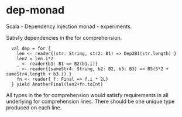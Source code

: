# dep-monad
Scala - Dependency injection monad - experiments.

Satisfy dependencies in the for comprehension. 

```
  val dep = for {
    len <- reader{(str: String, str2: B1) => Dep2B1(str.length) }
    len2 = len.i*2
    _ <- reader{b1: B1 => B2(b1.i)}
    _ <- reader{(sameStr4: String, b2: B2, b3: B3) => B5(5*2 + sameStr4.length + b3.i) }
    fn <- reader{ f: Final => f.i * 2L}
  } yield AnotherFinal(len2+fn.toInt)
```

All types in the for comprehension would satisfy requirements in all underlying for comprehension lines.
There should be one unique type produced on each line. 